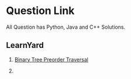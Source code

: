 # Question Link
All Question has Python, Java and C++ Solutions.
## LearnYard

1. [Binary Tree Preorder Traversal](https://leetcode.com/problems/binary-tree-preorder-traversal/description/)

2. 


